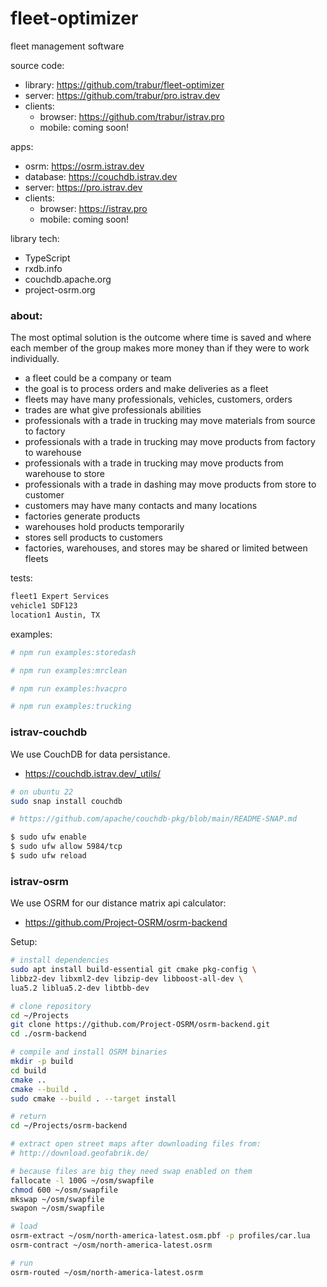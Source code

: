 fleet-optimizer
========
fleet management software

source code:
- library: https://github.com/trabur/fleet-optimizer
- server: https://github.com/trabur/pro.istrav.dev
- clients:
  - browser: https://github.com/trabur/istrav.pro
  - mobile: coming soon!

apps:
- osrm: https://osrm.istrav.dev
- database: https://couchdb.istrav.dev
- server: https://pro.istrav.dev
- clients:
  - browser: https://istrav.pro
  - mobile: coming soon!

library tech:
- TypeScript
- rxdb.info
- couchdb.apache.org
- project-osrm.org

### about:
The most optimal solution is the outcome where time is saved and where each member of the group makes more money than if they were to work individually. 

- a fleet could be a company or team
- the goal is to process orders and make deliveries as a fleet
- fleets may have many professionals, vehicles, customers, orders
- trades are what give professionals abilities
- professionals with a trade in trucking may move materials from source to factory
- professionals with a trade in trucking may move products from factory to warehouse
- professionals with a trade in trucking may move products from warehouse to store
- professionals with a trade in dashing may move products from store to customer
- customers may have many contacts and many locations
- factories generate products
- warehouses hold products temporarily
- stores sell products to customers
- factories, warehouses, and stores may be shared or limited between fleets

tests:
```bash
fleet1 Expert Services
vehicle1 SDF123
location1 Austin, TX
```

examples:
```bash
# npm run examples:storedash
```

```bash
# npm run examples:mrclean
```

```bash
# npm run examples:hvacpro
```

```bash
# npm run examples:trucking
```

### istrav-couchdb
We use CouchDB for data persistance.
- https://couchdb.istrav.dev/_utils/

```bash
# on ubuntu 22
sudo snap install couchdb

# https://github.com/apache/couchdb-pkg/blob/main/README-SNAP.md

$ sudo ufw enable
$ sudo ufw allow 5984/tcp
$ sudo ufw reload
```

### istrav-osrm
We use OSRM for our distance matrix api calculator:
- https://github.com/Project-OSRM/osrm-backend

Setup:
```bash
# install dependencies
sudo apt install build-essential git cmake pkg-config \
libbz2-dev libxml2-dev libzip-dev libboost-all-dev \
lua5.2 liblua5.2-dev libtbb-dev

# clone repository
cd ~/Projects
git clone https://github.com/Project-OSRM/osrm-backend.git
cd ./osrm-backend

# compile and install OSRM binaries
mkdir -p build
cd build
cmake ..
cmake --build .
sudo cmake --build . --target install

# return
cd ~/Projects/osrm-backend

# extract open street maps after downloading files from:
# http://download.geofabrik.de/

# because files are big they need swap enabled on them
fallocate -l 100G ~/osm/swapfile
chmod 600 ~/osm/swapfile
mkswap ~/osm/swapfile
swapon ~/osm/swapfile

# load
osrm-extract ~/osm/north-america-latest.osm.pbf -p profiles/car.lua
osrm-contract ~/osm/north-america-latest.osrm

# run
osrm-routed ~/osm/north-america-latest.osrm
```